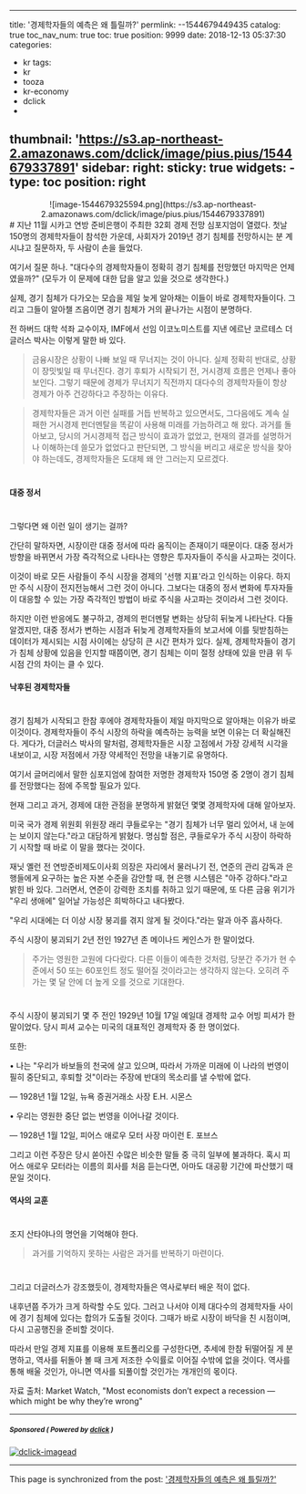 
---
title: '경제학자들의 예측은 왜 틀릴까?'
permlink: --1544679449435
catalog: true
toc_nav_num: true
toc: true
position: 9999
date: 2018-12-13 05:37:30
categories:
- kr
tags:
- kr
- tooza
- kr-economy
- dclick
- 
thumbnail: 'https://s3.ap-northeast-2.amazonaws.com/dclick/image/pius.pius/1544679337891'
sidebar:
    right:
        sticky: true
widgets:
    -
        type: toc
        position: right
---


<center>
![image-1544679325594.png](https://s3.ap-northeast-2.amazonaws.com/dclick/image/pius.pius/1544679337891)
</center>
#
지난 11월 시카고 연방 준비은행이 주최한 32회 경제 전망 심포지엄이 열렸다. 첫날 150명의 경제학자들이 참석한 가운데, 사회자가 2019년 경기 침체를 전망하시는 분 계시냐고 질문하자, 두 사람이 손을 들었다. 

여기서 질문 하나. "대다수의 경제학자들이 정확히 경기 침체를 전망했던 마지막은 언제였을까?" (모두가 이 문제에 대한 답을 알고 있을 것으로 생각한다.) 

실제, 경기 침체가 다가오는 모습을 제일 늦게 알아채는 이들이 바로 경제학자들이다. 그리고 그들이 알아챌 즈음이면 경기 침체가 거의 끝나가는 시점이 분명하다. 

전 하버드 대학 석좌 교수이자, IMF에서 선임 이코노미스트를 지낸 에르난 코르테스 더글러스 박사는 이렇게 말한 바 있다.  

>금융시장은 상황이 나빠 보일 때 무너지는 것이 아니다. 실제 정확히 반대로, 상황이 장밋빛일 때 무너진다. 경기 후퇴가 시작되기 전, 거시경제 흐름은 언제나 좋아 보인다. 그렇기 때문에 경제가 무너지기 직전까지 대다수의 경제학자들이 항상 경제가 아주 건강하다고 주장하는 이유다. 

>경제학자들은 과거 이런 실패를 거듭 반복하고 있으면서도, 그다음에도 계속 실패한 거시경제 펀더멘탈을 똑같이 사용해 미래를 가늠하려고 해 왔다.  과거를 돌아보고, 당시의 거시경제적 접근 방식이 효과가 없었고, 현재의 결과를 설명하거나 이해하는데 쓸모가 없었다고 판단되면, 그 방식을 버리고 새로운 방식을 찾아야 하는데도, 경제학자들은 도대체 왜 안 그러는지 모르겠다.  
#
#### 대중 정서 
#
그렇다면 왜 이런 일이 생기는 걸까? 

간단히 말하자면, 시장이란 대중 정서에 따라 움직이는 존재이기 때문이다.  대중 정서가 방향을 바뀌면서 가장 즉각적으로 나타나는 영향은 투자자들이 주식을 사고파는 것이다.  

이것이 바로 모든 사람들이 주식 시장을 경제의 '선행 지표'라고 인식하는 이유다. 하지만 주식 시장이 전지전능해서 그런 것이 아니다. 그보다는 대중의 정서 변화에 투자자들이 대응할 수 있는 가장 즉각적인 방법이 바로 주식을 사고파는 것이라서 그런 것이다. 

하지만 이런 반응에도 불구하고, 경제의 펀더멘탈 변화는 상당히 뒤늦게 나타난다. 다들 알겠지만, 대중 정서가 변하는 시점과 뒤늦게 경제학자들의 보고서에 이를 뒷받침하는 데이터가 제시되는 시점 사이에는 상당히 큰 시간 편차가 있다. 실제, 경제학자들이 경기가 침체 상황에 있음을 인지할 때쯤이면, 경기 침체는 이미 절정 상태에 있을 만큼 위 두 시점 간의 차이는 클 수 있다. 

#### 낙후된 경제학자들 
#
경기 침체가 시작되고 한참 후에야 경제학자들이 제일 마지막으로 알아채는 이유가 바로 이것이다. 경제학자들이 주식 시장의 하락을 예측하는 능력을 보면 이유는 더 확실해진다. 게다가, 더글러스 박사의 말처럼, 경제학자들은 시장 고점에서 가장 강세적 시각을 내보이고, 시장 저점에서 가장 약세적인 전망을 내놓기로 유명하다.  

여기서 글머리에서 말한 심포지엄에 참여한 저명한 경제학자 150명 중 2명이 경기 침체를 전망했다는 점에 주목할 필요가 있다. 

현재 그리고 과거, 경제에 대한 관점을 분명하게 밝혔던 몇몇 경제학자에 대해 알아보자.  

미국 국가 경제 위원회 위원장 래리 쿠들로우는 "경기 침체가 너무 멀리 있어서, 내 눈에는 보이지 않는다."라고 대담하게 밝혔다. 명심할 점은, 쿠들로우가 주식 시장이 하락하기 시작할 때 바로 이 말을 했다는 것이다.  

재닛 옐런 전 연방준비제도이사회 의장은 자리에서 물러나기 전, 연준의 관리 감독과 은행들에게 요구하는 높은 자본 수준을 감안할 때, 현 은행 시스템은 "아주 강하다."라고 밝힌 바 있다. 그러면서, 연준이 강력한 조치를 취하고 있기 때문에, 또 다른  금융 위기가 "우리 생애에" 일어날 가능성은 희박하다고 내다봤다.  

 "우리 시대에는 더 이상 시장 붕괴를 겪지 않게 될 것이다."라는 말과 아주 흡사하다. 

주식 시장이 붕괴되기 2년 전인 1927년 존 메이나드 케인스가 한 말이었다.  

>주가는 영원한 고원에 다다랐다. 다른 이들이 예측한 것처럼, 당분간 주가가 현 수준에서  50 또는 60포인트 정도 떨어질 것이라고는 생각하지 않는다. 오히려 주가는 몇 달 안에 더 높게 오를 것으로 기대한다. 
#
주식 시장이 붕괴되기 몇 주 전인 1929년 10월 17일 예일대 경제학 교수 어빙 피셔가 한 말이었다. 당시 피셔 교수는 미국의 대표적인 경제학자 중 한 명이었다. 

또한: 

• 나는 "우리가 바보들의 천국에 살고 있으며, 따라서 가까운 미래에 이 나라의 번영이 필히 중단되고, 후퇴할 것"이라는 주장에 반대의 목소리를 낼 수밖에 없다. 

— 1928년 1월 12일, 뉴욕 증권거래소 사장 E.H. 시몬스 

• 우리는 영원한 중단 없는 번영을 이어나갈 것이다.  

—  1928년 1월 12일, 피어스 애로우 모터 사장 마이런 E. 포브스 

그리고 이런 주장은 당시 쏟아진 수많은 비슷한 말들 중 극히 일부에 불과하다.  혹시 피어스 애로우 모터라는 이름의 회사를 처음 듣는다면, 아마도 대공황 기간에 파산했기 때문일 것이다.  

#### 역사의 교훈 
#
조지 산타야나의 명언을 기억해야 한다.  

>과거를 기억하지 못하는 사람은 과거를 반복하기 마련이다. 
#
그리고 더글러스가 강조했듯이, 경제학자들은 역사로부터 배운 적이 없다.

내후년쯤 주가가 크게 하락할 수도 있다. 그러고 나서야 이제 대다수의 경제학자들 사이에 경기 침체에 있다는 합의가 도출될 것이다. 그때가 바로 시장이 바닥을 친 시점이며, 다시 고공행진을 준비할 것이다.  

따라서 만일 경제 지표를 이용해 포트폴리오를 구성한다면, 추세에 한참 뒤떨어질 게 분명하고, 역사를 뒤돌아 볼 때 크게 저조한 수익률로 이어질 수밖에 없을 것이다.  역사를 통해 배울 것인가, 아니면 역사를 되풀이할 것인가는 개개인의 몫이다.  

자료 출처: Market Watch, "Most economists don’t expect a recession — which might be why they’re wrong"

---

#####  <sub> **Sponsored ( Powered by [dclick](https://www.dclick.io) )** </sub>
[![dclick-imagead](https://s3.ap-northeast-2.amazonaws.com/dclick/image/forhappywomen/1543910542745.jpg)](https://api.dclick.io/v1/c?x=eyJhbGciOiJIUzI1NiIsInR5cCI6IkpXVCJ9.eyJjIjoicGl1cy5waXVzIiwicyI6Ii0tMTU0NDY3OTQ0OTQzNSIsImEiOlsiaS01MyJdLCJ1cmwiOiJodHRwczovL2ZvcmhhcHB5d29tZW4uY29tL2FyY2hpdmVzLzMxMTciLCJpYXQiOjE1NDQ2Nzk0NDksImV4cCI6MTg2MDAzOTQ0OX0.f3gvKIab7ioF-fdLr-AeN03ejo_6wYqdCcWiipgciGU)

- - -

This page is synchronized from the post: ['경제학자들의 예측은 왜 틀릴까?'](https://steemit.com/@pius.pius/--1544679449435)
